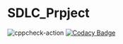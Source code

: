 # SDLC_Prpject

![cppcheck-action](https://github.com/99002626/SDLC_Project/workflows/cppcheck-action/badge.svg)
[![Codacy Badge](https://app.codacy.com/project/badge/Grade/cc82799b38874512a74de09a18a9b6f2)](https://www.codacy.com/gh/99002626/SDLC_Project/dashboard?utm_source=github.com&amp;utm_medium=referral&amp;utm_content=99002626/SDLC_Project&amp;utm_campaign=Badge_Grade)
